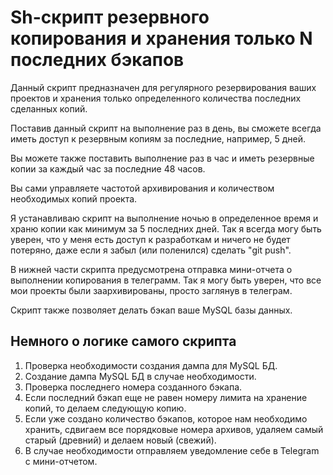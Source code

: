 # Sh-скрипт резервного копирования и хранения только N последних бэкапов

Данный скрипт предназначен для регулярного резервирования ваших проектов и хранения только определенного количества последних сделанных копий.

Поставив данный скрипт на выполнение раз в день, вы сможете всегда иметь доступ к резервным копиям за последние, например, 5 дней.

Вы можете также поставить выполнение раз в час и иметь резервные копии за каждый час за последние 48 часов.

Вы сами управляете частотой архивирования и количеством необходимых копий проекта.

Я устанавливаю скрипт на выполнение ночью в определенное время и храню копии как минимум за 5 последних дней. Так я всегда могу быть уверен, что у меня есть доступ к разработкам и ничего не будет потеряно, даже если я забыл (или поленился) сделать "git push".

В нижней части скрипта предусмотрена отправка мини-отчета о выполнении копирования в телеграмм. Так я могу быть уверен, что все мои проекты были заархивированы, просто заглянув в телеграм.

Скрипт также позволяет делать бэкап ваше MySQL базы данных.

## Немного о логике самого скрипта

1. Проверка необходимости создания дампа для MySQL БД.
2. Создание дампа MySQL БД в случае необходимости.
3. Проверка последнего номера созданного бэкапа.
4. Если последний бэкап еще не равен номеру лимита на хранение копий, то делаем следующую копию.
5. Если уже создано количество бэкапов, которое нам необходимо хранить, сдвигаем все порядковые номера архивов, удаляем самый старый (древний) и делаем новый (свежий).
6. В случае необходимости отправляем уведомление себе в Telegram с мини-отчетом.
